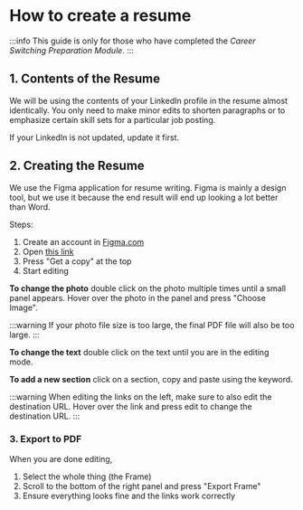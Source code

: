 # How to create a resume

:::info
This guide is only for those who have completed the _Career Switching Preparation Module_.
:::

## 1. Contents of the Resume

We will be using the contents of your LinkedIn profile in the resume almost identically. You only need to make minor edits to shorten paragraphs or to emphasize certain skill sets for a particular job posting.

If your LinkedIn is not updated, update it first.

## 2. Creating the Resume

We use the Figma application for resume writing. Figma is mainly a design tool, but we use it because the end result will end up looking a lot better than Word.

Steps:
1. Create an account in [Figma.com](https://www.figma.com)
2. Open [this link](https://www.figma.com/community/file/1146516158149783580)
3. Press "Get a copy" at the top
4. Start editing

**To change the photo** double click on the photo multiple times until a small panel appears. Hover over the photo in the panel and press "Choose Image".

:::warning
If your photo file size is too large, the final PDF file will also be too large.
:::

**To change the text** double click on the text until you are in the editing mode.

**To add a new section** click on a section, copy and paste using the keyword.

:::warning
When editing the links on the left, make sure to also edit the destination URL. Hover over the link and press edit to change the destination URL.
:::

### 3. Export to PDF

When you are done editing, 

1. Select the whole thing (the Frame)
2. Scroll to the bottom of the right panel and press "Export Frame"
3. Ensure everything looks fine and the links work correctly